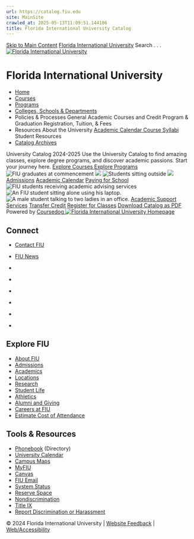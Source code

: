 ```yaml
---
url: https://catalog.fiu.edu
site: MainSite
crawled_at: 2025-05-13T11:09:51.144106
title: Florida International University Catalog
---
```


[Skip to Main Content](https://catalog.fiu.edu/#main-content)
[Florida International University](https://catalog.fiu.edu/)
Search . . . 
[![Florida International University](https://catalog.fiu.edu/_ipx/f_webp,q_80/https://coursedog-images-public.s3.us-east-2.amazonaws.com/fiu_peoplesoft/FIU%2520White%2520fill.png) ](https://catalog.fiu.edu/)
# Florida International University
  * [ Home ](https://catalog.fiu.edu "Home")
  * [ Courses ](https://catalog.fiu.edu/courses "Courses")
  * [ Programs ](https://catalog.fiu.edu/programs "Programs")
  * [ Colleges, Schools & Departments ](https://catalog.fiu.edu/college-school-department "Colleges, Schools & Departments")
  * Policies & Processes
General Academic 
Courses and Credit 
Program & Graduation 
Registration, Tuition, & Fees 
  * Resources
About the University 
[ Academic Calendar ](https://onestop.fiu.edu/academic-calendar/ "Academic Calendar")
[ Course Syllabi ](https://fiu.simplesyllabus.com/en-US/syllabus-library "Course Syllabi")
Student Resources 
  * [ Catalog Archives ](https://digitalcommons.fiu.edu/catalogs/ "Catalog Archives")


University Catalog
2024-2025
Use the University Catalog to find amazing classes, explore degree programs, and discover academic passions. Start your journey here.
[ Explore Courses ](https://catalog.fiu.edu/courses)
[ Explore Programs ](https://catalog.fiu.edu/programs)
![FIU graduates at commencement ](https://catalog.fiu.edu/_ipx/w_1920,f_webp,q_80/https://coursedog-images-public.s3.us-east-2.amazonaws.com/fiu_peoplesoft/homepage-grad-thumbnail.jpg)
![](https://catalog.fiu.edu/_ipx/f_webp,q_80/https://coursedog-images-public.s3.us-east-2.amazonaws.com/fiu_peoplesoft/image-5%25402x.jpg)
![Students sitting outside](https://catalog.fiu.edu/_ipx/f_webp,q_80/https://coursedog-images-public.s3.us-east-2.amazonaws.com/fiu_peoplesoft/image%25402x.jpg)
![](https://catalog.fiu.edu/_ipx/f_webp,q_80/https://coursedog-images-public.s3.us-east-2.amazonaws.com/fiu_peoplesoft/image-2%25402x.jpg)
[Admissions](https://www.fiu.edu/admissions/index.html)
[Academic Calendar](https://onestop.fiu.edu/academic-calendar/)
[Paying for School](https://onestop.fiu.edu/finances/#/finances/estimate-your-costs/)
![FIU students receiving academic advising services](https://catalog.fiu.edu/_ipx/f_webp,q_80/https://coursedog-images-public.s3.us-east-2.amazonaws.com/fiu_peoplesoft/academic-support.jpg)
![An FIU student sitting alone using his laptop.](https://catalog.fiu.edu/_ipx/f_webp,q_80/https://coursedog-images-public.s3.us-east-2.amazonaws.com/fiu_peoplesoft/image-3%25402x.jpg)
![A male student talking to two ladies in an office.](https://catalog.fiu.edu/_ipx/f_webp,q_80/https://coursedog-images-public.s3.us-east-2.amazonaws.com/fiu_peoplesoft/image-4%25402x.jpg)
[Academic Support Services](https://dasa.fiu.edu/all-departments/advising/)
[Transfer Credit](https://transfer.fiu.edu/)
[Register for Classes](https://onestop.fiu.edu/classes/register-for-classes/)
[ Download Catalog as PDF ](https://coursedog-pdfs-public-prod.s3.us-east-2.amazonaws.com/fiu_peoplesoft-catalog-1719844029518.pdf "Generated 07/01/2024")
Powered by [ Coursedog ](https://www.coursedog.com)
[ ![Florida International University Homepage](https://digicdn.fiu.edu/core/_assets/images/footer-logo.svg) ](https://www.fiu.edu/)
## Connect
  * [Contact FIU](https://www.fiu.edu/about/contact-us/index.html)
  * [FIU News](https://news.fiu.edu/)


  * [](https://www.instagram.com/fiuinstagram/)
  * [](https://www.linkedin.com/school/florida-international-university/)
  * [](https://www.facebook.com/floridainternational)
  * [](https://twitter.com/fiu)
  * [](https://www.youtube.com/user/FloridaInternational)
  * [](https://flickr.com/photos/fiu)


## Explore FIU
  * [About FIU](https://www.fiu.edu/about/index.html)
  * [Admissions](https://www.fiu.edu/admissions/index.html)
  * [Academics](https://www.fiu.edu/academics/index.html)
  * [Locations](https://www.fiu.edu/locations/index.html)
  * [Research](https://www.fiu.edu/research/index.html)
  * [Student Life](https://www.fiu.edu/student-life/index.html)
  * [Athletics](https://www.fiu.edu/athletics/index.html)
  * [Alumni and Giving](https://www.fiu.edu/alumni-and-giving/index.html)
  * [Careers at FIU](https://hr.fiu.edu/careers/)
  * [Estimate Cost of Attendance](https://onestop.fiu.edu/finances/estimate-your-costs/)


## Tools & Resources
  * [Phonebook](https://phonebook.fiu.edu) (Directory)
  * [University Calendar](https://calendar.fiu.edu/)
  * [Campus Maps](https://campusmaps.fiu.edu/)
  * [MyFIU](https://my.fiu.edu/)
  * [Canvas](https://canvas.fiu.edu)
  * [FIU Email](http://mail.fiu.edu/)
  * [System Status](https://fiu.service-now.com/sp?id=services_status)
  * [Reserve Space](https://reservespace.fiu.edu/make-reservation/)
  * [Nondiscrimination](https://ace.fiu.edu/civil-rights-and-accessibility/harassment-and-discrimination/)
  * [Title IX](https://ace.fiu.edu/title-ix/)
  * [Report Discrimination or Harassment](https://report.fiu.edu/)


© 2024 Florida International University  | [Website Feedback](https://webforms.fiu.edu/view.php?id=370774) | [Web/Accessibility](https://accessibility.fiu.edu/)
